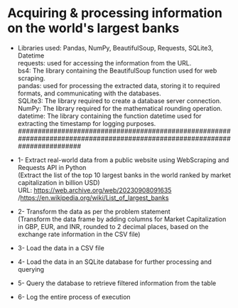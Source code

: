 # Acquiring & processing information on the world's largest banks

- Libraries used: Pandas, NumPy, BeautifulSoup, Requests, SQLite3, Datetime                                 
  requests: used for accessing the information from the URL.                                                     
  bs4: The library containing the BeautifulSoup function used for web scraping.                                   
  pandas: used for processing the extracted data, storing it to required formats, and communicating with the databases.       
  SQLite3: The library required to create a database server connection.                                                   
  NumPy: The library required for the mathematical rounding operation.                                                         
  datetime: The library containing the function datetime used for extracting the timestamp for logging purposes.
############################################################################################################################
  
- 1- Extract real-world data from a public website using WebScraping and Requests API in Python              
  (Extract the list of the top 10 largest banks in the world ranked by market capitalization in billion USD)       
  URL: https://web.archive.org/web/20230908091635 /https://en.wikipedia.org/wiki/List_of_largest_banks
- 2- Transform the data as per the problem statement                                                          
  (Transform the data frame by adding columns for Market Capitalization in GBP, EUR, and INR, rounded to 2 decimal places, based on the exchange rate information in the CSV file)
- 3- Load the data in a CSV  file
- 4- Load the data in an SQLite database for further processing and querying
- 5- Query the database to retrieve filtered information from the table
- 6- Log the entire process of execution
